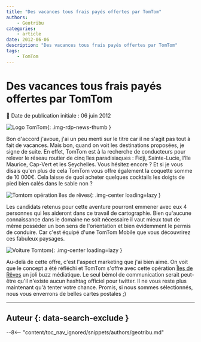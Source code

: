 ```yaml
---
title: "Des vacances tous frais payés offertes par TomTom"
authors:
    - Geotribu
categories:
    - article
date: 2012-06-06
description: "Des vacances tous frais payés offertes par TomTom"
tags:
    - TomTom
---
```


# Des vacances tous frais payés offertes par TomTom

:calendar: Date de publication initiale : 06 juin 2012

![Logo TomTom](https://cdn.geotribu.fr/img/logos-icones/entreprises_association/logo_tomtom.png "TomTom"){: .img-rdp-news-thumb }

Bon d'accord j'avoue, j'ai un peu menti sur le titre car il ne s'agit pas tout à fait de vacances. Mais bon, quand on voit les destinations proposées, je signe de suite. En effet, TomTom est à la recherche de conducteurs pour relever le réseau routier de cinq îles paradisiaques : Fidji, Sainte-Lucie, l'île Maurice, Cap-Vert et les Seychelles. Vous hésitez encore ? Et si je vous disais qu'en plus de cela TomTom vous offre également la coquette somme de 10 000€. Cela laisse de quoi acheter quelques cocktails les doigts de pied bien calés dans le sable non ?

![Tomtom opération îles de rêves](https://cdn.geotribu.fr/img/articles-blog-rdp/capture-ecran/tomtom_iles_de_reve.webp){: .img-center loading=lazy }

Les candidats retenus pour cette aventure pourront emmener avec eux 4 personnes qui les aideront dans ce travail de cartographie. Bien qu'aucune connaissance dans le domaine ne soit nécessaire il vaut mieux tout de même posséder un bon sens de l'orientation et bien évidemment le permis de conduire. Car c'est équipé d'une TomTom Mobile que vous découvrirez ces fabuleux paysages.

![Voiture Tomtom](https://cdn.geotribu.fr/img/articles-blog-rdp/capture-ecran/tomtom_voiture.webp){: .img-center loading=lazy }

Au-delà de cette offre, c'est l'aspect marketing que j'ai bien aimé. On voit que le concept a été réfléchi et TomTom s'offre avec cette opération [Îles de Rêves](http://map-paradise.tomtom.com/fr_fr/) un joli buzz médiatique. Le seul bémol de communication serait peut-être qu'il n'existe aucun hashtag officiel pour twitter. Il ne vous reste plus maintenant qu'à tenter votre chance. Promis, si nous sommes sélectionnés, nous vous enverrons de belles cartes postales ;)

----

## Auteur {: data-search-exclude }

--8<-- "content/toc_nav_ignored/snippets/authors/geotribu.md"
